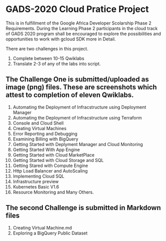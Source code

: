 # GADS-2020 Cloud Pratice Project

  This is in fulfillment of the Google Africa Developer Scolarship Phase 2 Requirements. During the Learning Phase 2 participants in the cloud track of GADS 2020 program shall be encouraged to explore the possibilities and opportunities to work with gcloud SDK more in Detail.


There are two challenges in this project.

1. Complete between 10-15 Qwiklabs
2. Translate 2-3 of any of the labs into script.

## The Challenge One is submitted/uploaded as image (png) files. These are screenshots which attest to completion of eleven Qwiklabs.

1. Automating the Deployment of Infracstructure using Deployment Manager
2. Automating the Deployment of Infracstructure using Terraform
3. Console and Cloud Shell
4. Creating Virtual Machines
5. Error Reporting and Debugging
6. Examining Billing with BigQuery
7. Getting Started with Deplyment Manager and Cloud Monitoring
8. Getting Started With App Engine
9. Getting Started with Cloud MarketPlace
10. Getting Started with Cloud Storage and SQL
11. Getting Stared with Compute Engine
12. Http Load Balancer and AutoScaling
13. Implementing Cloud SQL
14. Infrastructure preview
14. Kubernetes Basic V1.6
15. Resource Monitoring
and Many Others.

## The second Challenge is submitted in Markdown files 
  1. Creating Virtual Machine.md
  2. Exploring a BigQuery Public Dataset